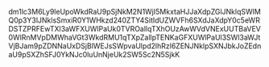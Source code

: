 dm1lc3M6Ly9leUpoWkdRaU9pSjNkM2N1WjI5MkxtaHJJaXdpZGlJNklqSWlMQ0p3Y3lJNklsSmxiR0Y1WHkzd240ZTY4SitIdUZWVFh6SXdJaXdpY0c5eWRDSTZPRFEwTXl3aWFXUWlPaUk0TVROallqTXhOUzAwWVdVNExUUTBaVEV0WlRnMVpDMWhaVGt3WkdRMU1qTXpZallpTENKaGFXUWlPaUl3SWl3aWJtVjBJam9pZDNNaUxDSjBlWEJsSWpvaUlpd2lhRzl6ZENJNklpSXNJbkJoZEdnaU9pSXZhSFJ0YkNJc0luUnNjeUk2SW5Sc2N5SjkK